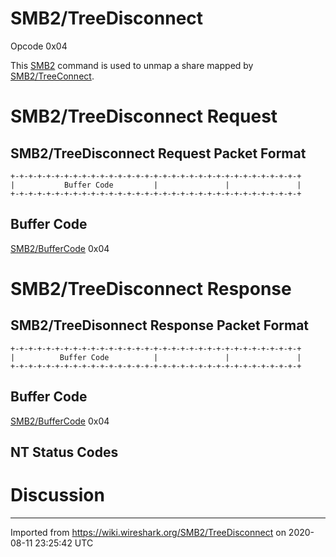 # SMB2/TreeDisconnect

Opcode 0x04

This [SMB2](/SMB2) command is used to unmap a share mapped by [SMB2/TreeConnect](/SMB2/TreeConnect).

# SMB2/TreeDisconnect Request

## SMB2/TreeDisconnect Request Packet Format

    +-+-+-+-+-+-+-+-+-+-+-+-+-+-+-+-+-+-+-+-+-+-+-+-+-+-+-+-+-+-+-+-+
    |           Buffer Code         |               |               |
    +-+-+-+-+-+-+-+-+-+-+-+-+-+-+-+-+-+-+-+-+-+-+-+-+-+-+-+-+-+-+-+-+

## Buffer Code

[SMB2/BufferCode](/SMB2/BufferCode) 0x04

# SMB2/TreeDisconnect Response

## SMB2/TreeDisonnect Response Packet Format

    +-+-+-+-+-+-+-+-+-+-+-+-+-+-+-+-+-+-+-+-+-+-+-+-+-+-+-+-+-+-+-+-+
    |          Buffer Code          |               |               |
    +-+-+-+-+-+-+-+-+-+-+-+-+-+-+-+-+-+-+-+-+-+-+-+-+-+-+-+-+-+-+-+-+

## Buffer Code

[SMB2/BufferCode](/SMB2/BufferCode) 0x04

## NT Status Codes

# Discussion

---

Imported from https://wiki.wireshark.org/SMB2/TreeDisconnect on 2020-08-11 23:25:42 UTC
